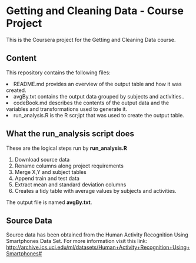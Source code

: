 # Getting and Cleaning Data - Course Project

This is the Coursera project for the Getting and Cleaning Data course.

## Content
This repository contains the following files:

<li>README.md provides an overview of the output table and how it was created.
<li>avgBy.txt contains the output data grouped by subjects and activities..
<li>codeBook.md describes the contents of the output data and the variables and transformations used to generate it.
<li>run_analysis.R is the R scr;ipt that was used to create the output table.

## What the run_analysis script does
These are the logical steps run by <b>run_analysis.R</b>

1. Download source data
2. Rename columns along project requirements
3. Merge X,Y and subject tables
4. Append train and test data
5. Extract mean and standard deviation columns
6. Creates a tidy table with average values by subjects and activities.

The output file is named <b>avgBy.txt</b>.

## Source Data
Source data has been obtained from the Human Activity Recognition Using Smartphones Data Set.
For more information visit this link: http://archive.ics.uci.edu/ml/datasets/Human+Activity+Recognition+Using+Smartphones#

